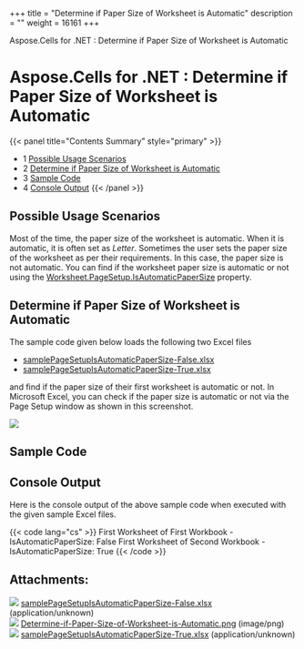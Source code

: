 +++
title = "Determine if Paper Size of Worksheet is Automatic" 
description = "" 
weight = 16161 
+++

Aspose.Cells for .NET : Determine if Paper Size of Worksheet is Automatic  

# Aspose.Cells for .NET : Determine if Paper Size of Worksheet is Automatic


{{< panel title="Contents Summary" style="primary" >}}
*   1 [Possible Usage Scenarios](#DetermineifPaperSizeofWorksheetisAutomatic-PossibleUsageScenarios)
*   2 [Determine if Paper Size of Worksheet is Automatic](#DetermineifPaperSizeofWorksheetisAutomatic-DetermineifPaperSizeofWorksheetisAutomatic)
*   3 [Sample Code](#DetermineifPaperSizeofWorksheetisAutomatic-SampleCode)
*   4 [Console Output](#DetermineifPaperSizeofWorksheetisAutomatic-ConsoleOutput)
{{< /panel >}}
 

## Possible Usage Scenarios

Most of the time, the paper size of the worksheet is automatic. When it is automatic, it is often set as *Letter*. Sometimes the user sets the paper size of the worksheet as per their requirements. In this case, the paper size is not automatic. You can find if the worksheet paper size is automatic or not using the [Worksheet.PageSetup.IsAutomaticPaperSize](https://apireference.aspose.com/net/cells/aspose.cells/pagesetup/properties/isautomaticpapersize) property.

## Determine if Paper Size of Worksheet is Automatic

The sample code given below loads the following two Excel files

*   [samplePageSetupIsAutomaticPaperSize-False.xlsx](https://docs2.aspose.com/cells/net/attachments/48136585/48496681.xlsx)
*   [samplePageSetupIsAutomaticPaperSize-True.xlsx](https://docs2.aspose.com/cells/net/attachments/48136585/48496682.xlsx)

and find if the paper size of their first worksheet is automatic or not. In Microsoft Excel, you can check if the paper size is automatic or not via the Page Setup window as shown in this screenshot.

![](https://docs2.aspose.com/cells/net/attachments/48136585/48496683.png)

## Sample Code

## Console Output

Here is the console output of the above sample code when executed with the given sample Excel files.

{{< code lang="cs" >}}
First Worksheet of First Workbook - IsAutomaticPaperSize: False
First Worksheet of Second Workbook - IsAutomaticPaperSize: True
{{< /code >}}

## Attachments:

![](https://docs2.aspose.com/cells/net/images/icons/bullet_blue.gif) [samplePageSetupIsAutomaticPaperSize-False.xlsx](https://docs2.aspose.com/cells/net/attachments/48136585/48496681.xlsx) (application/unknown)  
![](https://docs2.aspose.com/cells/net/images/icons/bullet_blue.gif) [Determine-if-Paper-Size-of-Worksheet-is-Automatic.png](https://docs2.aspose.com/cells/net/attachments/48136585/48496683.png) (image/png)  
![](https://docs2.aspose.com/cells/net/images/icons/bullet_blue.gif) [samplePageSetupIsAutomaticPaperSize-True.xlsx](https://docs2.aspose.com/cells/net/attachments/48136585/48496682.xlsx) (application/unknown)  

